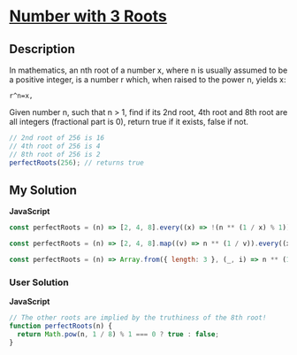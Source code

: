 # [Number with 3 Roots](https://www.codewars.com/kata/5932c94f6aa4d1d786000028)

## Description

In mathematics, an nth root of a number x, where n is usually assumed to be a positive integer, is a number r which, when raised to the power n, yields x:

```
r^n=x,
```

Given number n, such that n > 1, find if its 2nd root, 4th root and 8th root are all integers (fractional part is 0), return true if it exists, false if not.

```js
// 2nd root of 256 is 16
// 4th root of 256 is 4
// 8th root of 256 is 2
perfectRoots(256); // returns true
```

## My Solution

**JavaScript**

```js
const perfectRoots = (n) => [2, 4, 8].every((x) => !(n ** (1 / x) % 1));
```

```js
const perfectRoots = (n) => [2, 4, 8].map((v) => n ** (1 / v)).every((x) => !(x % 1));
```

```js
const perfectRoots = (n) => Array.from({ length: 3 }, (_, i) => n ** (1 / 2 ** (i + 1))).every((x) => x % 1 === 0);
```

### User Solution

**JavaScript**

```js
// The other roots are implied by the truthiness of the 8th root!
function perfectRoots(n) {
  return Math.pow(n, 1 / 8) % 1 === 0 ? true : false;
}
```
